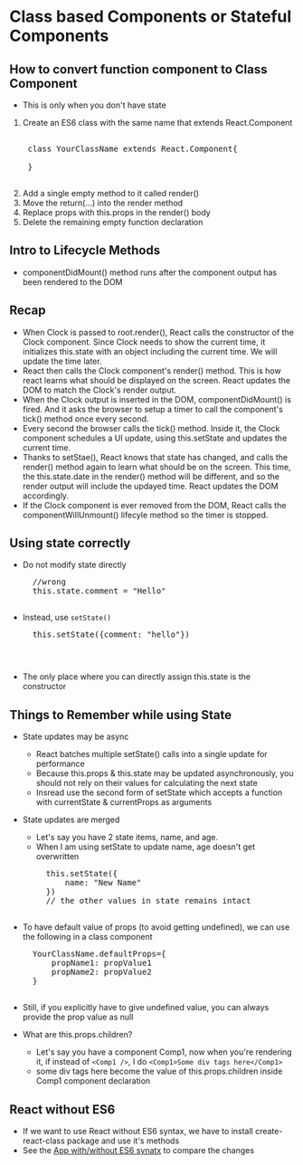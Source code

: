 # Class based Components or Stateful Components

## How to convert function component to Class Component
- This is only when you don't have state
1. Create an ES6 class with the same name that extends React.Component
    <pre> 
    class YourClassName extends React.Component{
        
    }
    </pre>
2. Add a single empty method to it called render()
3. Move the return(...) into the render method 
4. Replace props with this.props in the render() body
5. Delete the remaining empty function declaration

## Intro to Lifecycle Methods
- componentDidMount() method runs after the component output has been rendered to the DOM

## Recap
- When Clock is passed to root.render(), React calls the constructor of the Clock component. Since Clock needs to show the current time, it initializes this.state with an object including the current time. We will update the time later.
- React then calls the Clock component's render() method. This is how react learns what should be displayed on the screen. React updates the DOM to match the Clock's render output.
- When the Clock output is inserted in the DOM, componentDidMount() is fired. And it asks the browser to setup a timer to call the component's tick() method once every second.
- Every second the browser calls the tick() method. Inside it, the Clock component schedules a UI update, using this.setState and updates the current time.
- Thanks to setStae(), React knows that state has changed, and calls the render() method again to learn what should be on the screen. This time, the this.state.date in the render() method will be different, and so the render output will include the updayed time. React updates the DOM accordingly.
- If the Clock component is ever removed from the DOM, React calls the componentWillUnmount() lifecyle method so the timer is stopped.

## Using state correctly
- Do not modify state directly
    <pre>
    //wrong
    this.state.comment = "Hello"
    </pre>
- Instead, use `setState()`
    <pre>
    this.setState({comment: "hello"})
    <pre>
- The only place where you can directly assign this.state is the constructor

## Things to Remember while using State
- State updates may be async
    - React batches multiple setState() calls into a single update for performance
    - Because this.props & this.state may be updated asynchronously, you should not rely on their values for calculating the next state
    - Insread use the second form of setState which accepts a function with currentState & currentProps as arguments
- State updates are merged
    - Let's say you have 2 state items, name, and age.
    - When I am using setState to update name, age doesn't get overwritten 
        <pre>
        this.setState({
            name: "New Name"
        })
        // the other values in state remains intact
        </pre>

- To have default value of props (to avoid getting undefined), we can use the following in a class component
    <pre>
    YourClassName.defaultProps={
        propName1: propValue1
        propName2: propValue2
    }
    </pre>
- Still, if you explicitly have to give undefined value, you can always provide the prop value as null
- What are this.props.children?
    - Let's say you have a component Comp1, now when you're rendering it, if instead of     `<Comp1 />`, I do `<Comp1>Some div tags here</Comp1>`
    - some div tags here become the value of this.props.children inside Comp1 component declaration

## React without ES6
- If we want to use React without ES6 syntax, we have to install create-react-class package and use it's methods
- See the [App with/without ES6 synatx](https://github.com/duttrohan0302/acciojob-content-react/tree/master/Content/5.Class-components/react-without-es6/src/App.js) to compare the changes 